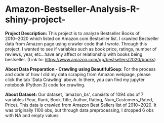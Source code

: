 # Amazon-Bestseller-Analysis-R-shiny-project-
**Project Description:**
This project is to analyze Bestseller Books of 2010~2020 which listed on Amazon.com Bestseller list. I crawled Bestseller data from Amazon page using crawler code that I wrote. Through this project, I wanted to see if variables such as book price, ratings, number of reviews, year, etc...have any affect or relationship with books being bestseller. (Link to: https://www.amazon.com/gp/bestsellers/2020/books)

**About Data Preparation - Crawling using BeautifulSoup:**
For the process and code of how I did my data scraping from Amazon webpage, please click the tab 'Data Crawling' above. In there, you can find my jupyter notebook (Python 3) code for crawling.

**About Dataset:**
Our dataset, 'amazon_bs', consists of 1094 obs of 7 variables (Year, Rank, Book.Title, Author, Rating, Num_Customers_Rated, Price). This data is crawled from Amazon Best Sellers list of 2010~2020. It was originally 1100 obs, but through data preprocessing, I dropped 6 obs with NA and empty values
